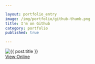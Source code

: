 ```yaml
---

layout: portfolio_entry  
image: /img/portfolio/github-thumb.png 
title: I'm on Github  
category: portfolio  
published: true  

---
```


<img src="{{ post.image }}" alt="{{ post.title }}">

<div class="aside">
  <a class="button" href="https://github.com/joshfry" target="_blank">View Online</a>
</div>
